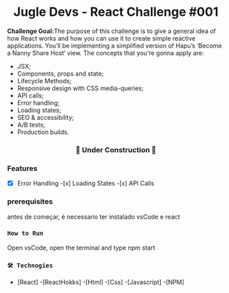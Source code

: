 <h1 align='center'>Jugle Devs - React Challenge #001</h1>

<p align='start'><strong>Challenge Goal:</strong>The purpose of this challenge is to give a general idea of how React works and how you can use it to create simple reactive applications. You’ll be implementing a simplified version of Hapu’s ‘Become a Nanny Share Host’ view. The concepts that you’re gonna apply are:</p>
<ul>
    <li>JSX;</li>
    <li>Components, props and state;</li>
    <li>Lifecycle Methods;</li>
    <li>Responsive design with CSS media-queries;</li>
    <li>API calls;</li>
    <li>Error handling;</li>
    <li>Loading states;</li>
    <li>SEO & accessibility;</li>
    <li>A/B tests;</li>
    <li>Production builds.</li>
</ul>

<h3 align='center'> 🚧 Under Construction 🚧</h3>

### Features

-[x] Error Handling -[x] Loading States -[x] API Calls

### prerequisites

antes de começar, é necessario ter instalado vsCode e react

### `How to Run`

Open vsCode, open the terminal and type npm start

### `🛠 Technogies`

- [React] -[ReactHokks] -[Html] -[Css] -[Javascript] -[NPM]
